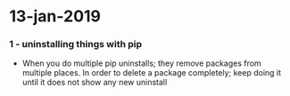 # 13-jan-2019

### 1 - uninstalling things with pip

- When you do multiple pip uninstalls; they remove packages from multiple places. In order to delete a package completely; keep doing it until it does not show any new uninstall
